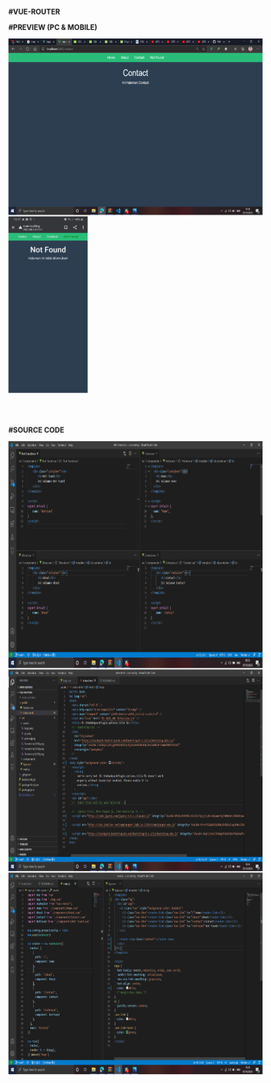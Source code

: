 **#VUE-ROUTER**

**#PREVIEW (PC & MOBILE)**

<img src="./src/assets/pc.png" height="350px">  <img src="./src/assets/phone.jpeg" height="350px">

<br>
<br>

**#SOURCE CODE**

<img src="./src/assets/Screenshot(136).png" height="450px">

<img src="./src/assets/Screenshot(140).png" height="400px">

<img src="./src/assets/Screenshot(141).png" height="400px">
